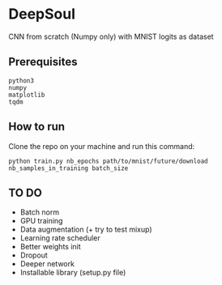 # DeepSoul
CNN from scratch (Numpy only) with MNIST logits as dataset

## Prerequisites
```
python3
numpy
matplotlib
tqdm
```

## How to run
Clone the repo on your machine and run this command:
```
python train.py nb_epochs path/to/mnist/future/download nb_samples_in_training batch_size
```

## TO DO
- Batch norm
- GPU training
- Data augmentation (+ try to test mixup)
- Learning rate scheduler
- Better weights init
- Dropout
- Deeper network
- Installable library (setup.py file)